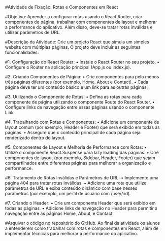 #Atividade de Fixação: Rotas e Componentes em React

#Objetivo:
Aprender a configurar rotas usando o React Router, criar componentes de página, trabalhar com componentes de layout e melhorar a performance do aplicativo. Além disso, deve-se tratar rotas inválidas e utilizar parâmetros de URL.

#Descrição da Atividade:
Crie um projeto React que simula um simples website com múltiplas páginas. O projeto deve incluir as seguintes funcionalidades:

#1. Configuração do React Router:
•	Instale o React Router no seu projeto.
•	Configure o Router na aplicação principal (App.js ou index.js).

#2. Criando Componentes de Página:
•	Crie componentes para pelo menos três páginas diferentes (por exemplo, Home, About e Contact).
•	Cada página deve ter um conteúdo básico e um link para as outras páginas.

#3. Utilizando o Componente de Rotas:
•	Defina as rotas para cada componente de página utilizando o componente Route do React Router.
•	Configure links de navegação entre essas páginas usando o componente Link

#4. Trabalhando com Rotas e Componentes:
•	Adicione um componente de layout comum (por exemplo, Header e Footer) que será exibido em todas as páginas.
•	Assegure que o conteúdo principal de cada página seja renderizado dentro do layout.

#5. Componentes de Layout e Melhoria de Performance com Rotas:
•	Utilize o componente React.Suspense para lazy loading das páginas.
•	Crie componentes de layout (por exemplo, Sidebar, Header, Footer) que sejam compartilhados entre diferentes páginas para melhorar a organização e performance.

#6. Tratamento de Rotas Inválidas e Parâmetros de URL:
•	Implemente uma página 404 para tratar rotas inválidas.
•	Adicione uma rota que utilize parâmetros de URL e exiba conteúdo dinâmico com base nesses parâmetros (por exemplo, um perfil de usuário com /user/:id).

#7. Criando o Header:
•	Crie um componente Header que será exibido em todas as páginas.
•	Adicione links de navegação no Header para permitir a navegação entre as páginas Home, About, e Contact. 

#Arquivar o código no repositório do GitHub.
Ao final da atividade os alunos a entenderem como trabalhar com rotas e componentes em React, além de implementar técnicas para melhorar a performance do aplicativo.

